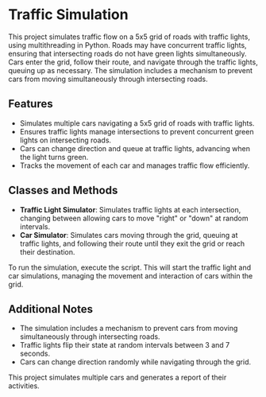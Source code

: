# Traffic Simulation
This project simulates traffic flow on a 5x5 grid of roads with traffic lights, using multithreading in Python. Roads may have concurrent traffic lights, ensuring that intersecting roads do not have green lights simultaneously. Cars enter the grid, follow their route, and navigate through the traffic lights, queuing up as necessary. The simulation includes a mechanism to prevent cars from moving simultaneously through intersecting roads.

## Features
- Simulates multiple cars navigating a 5x5 grid of roads with traffic lights.
- Ensures traffic lights manage intersections to prevent concurrent green lights on intersecting roads.
- Cars can change direction and queue at traffic lights, advancing when the light turns green.
- Tracks the movement of each car and manages traffic flow efficiently.

## Classes and Methods
- **Traffic Light Simulator**: Simulates traffic lights at each intersection, changing between allowing cars to move "right" or "down" at random intervals.
- **Car Simulator**: Simulates cars moving through the grid, queuing at traffic lights, and following their route until they exit the grid or reach their destination.

To run the simulation, execute the script. This will start the traffic light and car simulations, managing the movement and interaction of cars within the grid.

## Additional Notes
- The simulation includes a mechanism to prevent cars from moving simultaneously through intersecting roads.
- Traffic lights flip their state at random intervals between 3 and 7 seconds.
- Cars can change direction randomly while navigating through the grid.

This project simulates multiple cars and generates a report of their activities.






